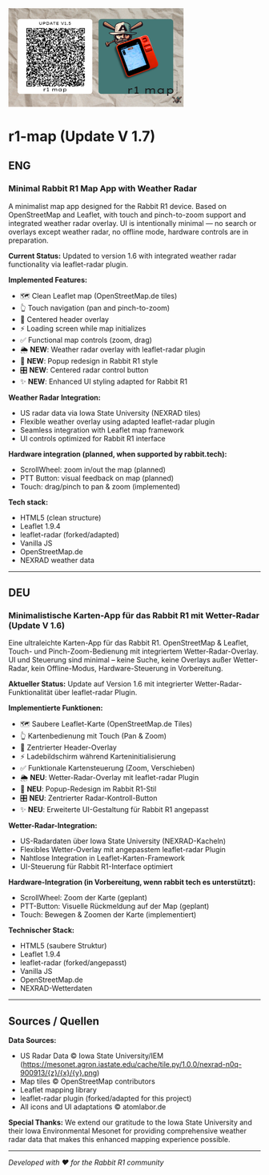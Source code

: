 <img width="350" src="https://raw.githubusercontent.com/atomlabor/r1-map/main/r1%20map.png" alt="r1-map">

# r1-map (Update V 1.7)

## ENG

### Minimal Rabbit R1 Map App with Weather Radar

A minimalist map app designed for the Rabbit R1 device. Based on OpenStreetMap and Leaflet, with touch and pinch-to-zoom support and integrated weather radar overlay. UI is intentionally minimal — no search or overlays except weather radar, no offline mode, hardware controls are in preparation.

**Current Status:** Updated to version 1.6 with integrated weather radar functionality via leaflet-radar plugin.

**Implemented Features:**
- 🗺️ Clean Leaflet map (OpenStreetMap.de tiles)
- 👆 Touch navigation (pan and pinch-to-zoom)
- 🎯 Centered header overlay
- ⚡ Loading screen while map initializes
- ✅ Functional map controls (zoom, drag)
- 🌦️ **NEW**: Weather radar overlay with leaflet-radar plugin
- 🎨 **NEW**: Popup redesign in Rabbit R1 style
- 🎛️ **NEW**: Centered radar control button
- ✨ **NEW**: Enhanced UI styling adapted for Rabbit R1

**Weather Radar Integration:**
- US radar data via Iowa State University (NEXRAD tiles)
- Flexible weather overlay using adapted leaflet-radar plugin
- Seamless integration with Leaflet map framework
- UI controls optimized for Rabbit R1 interface

**Hardware integration (planned, when supported by rabbit.tech):**
- ScrollWheel: zoom in/out the map (planned)
- PTT Button: visual feedback on map (planned)
- Touch: drag/pinch to pan & zoom (implemented)

**Tech stack:**
- HTML5 (clean structure)
- Leaflet 1.9.4
- leaflet-radar (forked/adapted)
- Vanilla JS
- OpenStreetMap.de
- NEXRAD weather data

---

## DEU

### Minimalistische Karten-App für das Rabbit R1 mit Wetter-Radar (Update V 1.6)

Eine ultraleichte Karten-App für das Rabbit R1. OpenStreetMap & Leaflet, Touch- und Pinch-Zoom-Bedienung mit integriertem Wetter-Radar-Overlay. UI und Steuerung sind minimal – keine Suche, keine Overlays außer Wetter-Radar, kein Offline-Modus, Hardware-Steuerung in Vorbereitung.

**Aktueller Status:** Update auf Version 1.6 mit integrierter Wetter-Radar-Funktionalität über leaflet-radar Plugin.

**Implementierte Funktionen:**
- 🗺️ Saubere Leaflet-Karte (OpenStreetMap.de Tiles)
- 👆 Kartenbedienung mit Touch (Pan & Zoom)
- 🎯 Zentrierter Header-Overlay
- ⚡ Ladebildschirm während Karteninitialisierung
- ✅ Funktionale Kartensteuerung (Zoom, Verschieben)
- 🌦️ **NEU**: Wetter-Radar-Overlay mit leaflet-radar Plugin
- 🎨 **NEU**: Popup-Redesign im Rabbit R1-Stil
- 🎛️ **NEU**: Zentrierter Radar-Kontroll-Button
- ✨ **NEU**: Erweiterte UI-Gestaltung für Rabbit R1 angepasst

**Wetter-Radar-Integration:**
- US-Radardaten über Iowa State University (NEXRAD-Kacheln)
- Flexibles Wetter-Overlay mit angepasstem leaflet-radar Plugin
- Nahtlose Integration in Leaflet-Karten-Framework
- UI-Steuerung für Rabbit R1-Interface optimiert

**Hardware-Integration (in Vorbereitung, wenn rabbit tech es unterstützt):**
- ScrollWheel: Zoom der Karte (geplant)
- PTT-Button: Visuelle Rückmeldung auf der Map (geplant)
- Touch: Bewegen & Zoomen der Karte (implementiert)

**Technischer Stack:**
- HTML5 (saubere Struktur)
- Leaflet 1.9.4
- leaflet-radar (forked/angepasst)
- Vanilla JS
- OpenStreetMap.de
- NEXRAD-Wetterdaten

---

## Sources / Quellen

**Data Sources:**
- US Radar Data © Iowa State University/IEM (https://mesonet.agron.iastate.edu/cache/tile.py/1.0.0/nexrad-n0q-900913/{z}/{x}/{y}.png)
- Map tiles © OpenStreetMap contributors
- Leaflet mapping library
- leaflet-radar plugin (forked/adapted for this project)
- All icons and UI adaptations © atomlabor.de

**Special Thanks:**
We extend our gratitude to the Iowa State University and their Iowa Environmental Mesonet for providing comprehensive weather radar data that makes this enhanced mapping experience possible.

---

*Developed with ❤️ for the Rabbit R1 community*
